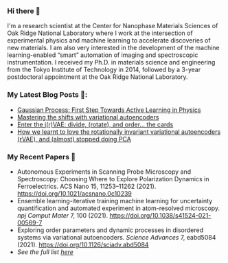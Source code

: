 ### Hi there 👋

I'm a research scientist at the Center for Nanophase Materials Sciences of Oak Ridge National Laboratory where I work at the intersection of experimental physics and machine learning to accelerate discoveries of new materials. I am also very interested in the development of the machine learning-enabled “smart” automation of imaging and spectroscopic instrumentation. I received my Ph.D. in materials science and engineering from the Tokyo Institute of Technology in 2014, followed by a 3-year postdoctoral appointment at the Oak Ridge National Laboratory.

### My Latest Blog Posts 📖:
- [Gaussian Process: First Step Towards Active Learning in Physics](https://ziatdinovmax.medium.com/gaussian-process-first-step-towards-active-learning-in-physics-239a8b260579)
- [Mastering the shifts with variational autoencoders](https://towardsdatascience.com/mastering-the-shifts-with-variational-autoencoders-ca609ec84f1)
- [Enter the j(r)VAE: divide, (rotate), and order… the cards](https://towardsdatascience.com/enter-the-j-r-vae-divide-rotate-and-order-the-cards-9d10c6633726)
- [How we learnt to love the rotationally invariant variational autoencoders (rVAE), and (almost) stopped doing PCA](https://towardsdatascience.com/how-we-learnt-to-love-the-rotationally-invariant-variational-autoencoders-rvae-and-almost-562aa164c59f)

### My Recent Papers 📜
- Autonomous Experiments in Scanning Probe Microscopy and Spectroscopy: Choosing Where to Explore Polarization Dynamics in Ferroelectrics. ACS Nano 15, 11253–11262 (2021). https://doi.org/10.1021/acsnano.0c10239
- Ensemble learning-iterative training machine learning for uncertainty quantification and automated experiment in atom-resolved microscopy. *npj Comput Mater* 7, 100 (2021). https://doi.org/10.1038/s41524-021-00569-7
- Exploring order parameters and dynamic processes in disordered systems via variational autoencoders. *Science Advances* 7, eabd5084 (2021). https://doi.org/10.1126/sciadv.abd5084
- *See the full list [here](https://scholar.google.com/citations?hl=en&user=YnSdOoUAAAAJ&view_op=list_works&sortby=pubdate)*
